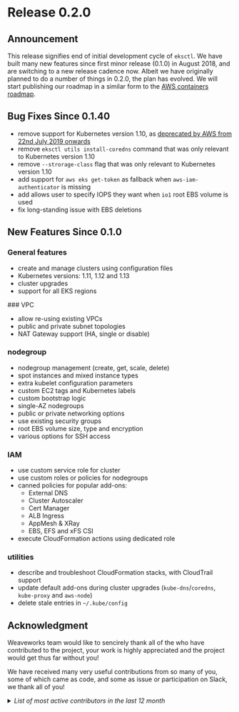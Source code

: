 # Release 0.2.0

## Announcement

This release signifies end of initial development cycle of `eksctl`.
We have built many new features since first minor release (0.1.0)
in August 2018, and are switching to a new release cadence now.
Albeit we have originally planned to do a number of things in 0.2.0,
the plan has evolved. We will start publishing our roadmap in a similar
form to the [AWS containers roadmap](https://github.com/aws/containers-roadmap/projects/1). 

## Bug Fixes Since 0.1.40

- remove support for Kubernetes version 1.10, as [deprecated by AWS from 22nd July 2019 onwards](https://docs.aws.amazon.com/eks/latest/userguide/kubernetes-versions.html)
- remove `eksctl utils install-coredns` command that was only relevant to Kubernetes version 1.10
- remove `--strorage-class` flag that was only relevant to Kubernetes version 1.10
- add support for `aws eks get-token` as fallback when `aws-iam-authenticator` is missing
- add allows user to specify IOPS they want when `io1` root EBS volume is used
- fix long-standing issue with EBS deletions

## New Features Since 0.1.0

### General features

- create and manage clusters using configuration files
- Kubernetes versions: 1.11, 1.12 and 1.13
- cluster upgrades
- support for all EKS regions

### VPC

- allow re-using existing VPCs
- public and private subnet topologies
- NAT Gateway support (HA, single or disable)

### nodegroup

- nodegroup management (create, get, scale, delete)
- spot instances and mixed instance types
- extra kubelet configuration parameters
- custom EC2 tags and Kubernetes labels
- custom bootstrap logic
- single-AZ nodegroups
- public or private networking options
- use existing security groups
- root EBS volume size, type and encryption
- various options for SSH access

### IAM

- use custom service role for cluster
- use custom roles or policies for nodegroups
- canned policies for popular add-ons:
  - External DNS
  - Cluster Autoscaler
  - Cert Manager
  - ALB Ingress
  - AppMesh & XRay
  - EBS, EFS and xFS CSI
- execute CloudFormation actions using dedicated role

### utilities

- describe and troubleshoot CloudFormation stacks, with CloudTrail support
- update default add-ons during cluster upgrades (`kube-dns`/`coredns`, `kube-proxy` and `aws-node`)
- delete stale entries in `~/.kube/config`

## Acknowledgment

Weaveworks team would like to sencirely thank all of the who have
contributed to the project, your work is highly appreciated and
the project would get thus far without you!

We have received many very useful contributions from so many of
you, some of which came as code, and some as issue or participation
on Slack, we thank all of you!

<details>
  <summary><i>List of most active contributors in the last 12 month</i></summary>

  @richardcase
  @christopherhein
  @mumoshu
  @adamjohnson01
  @archisgore
  @Lazyshot
  @kschumy
  @toricls
  @cristian-radu
  @tedmiston
  @karinnainiguez
  @Chabane
  @tiffanyfay
  @yutachaos
  @gruebel
  @jstrachan
  @PaulMaddox
  @ozzieba
  @mukaibot
  @jmcarp
  @gotjosh
  @philoserf
  @pawelprazak
  @nckturner
  @af12066
  @mgalgs
  @Jeffwan
  @paulbsch
  @arbourd
  @cbluth
  @knorby
  @gchaincl
  @mcfedr
  @overdrive3000
  @prageethw
  @patstrom
  @sdarwin
  @unguiculus
  @Yannig
  @IPyandy
  @bowlesns
  @derwasp
  @mikeroyal
  @superseb
  @zironycho
  @dcherman
  @silviogutierrez
  @sixth
  @dresnick-sf
  @jonk
  @danielfm
  @denwwer
  @thapakazi
  @lucioveloso
  @callmeradical
  @manabusakai
  @justincormack
  @austbot
  @pdavies011010
  @mreferre
  @flou
  @polothy
  @Tyil
  @cpaika
  @arun-gupta
  @cdenneen
  @danielchalef
  @mrichman
  @whereisaaron
  @StevenACoffman
  @procyclinsur
  @braderhart
  @aparamon
  @JasonSwindle
  @jicowan
  @olipachi
  @trondhindenes
  @milkowski
  @dingn1
  @jamesalbert
  @stevepe-1
  @ArseniiPetrovich
  @jvanzyl
  @redborian
  @tkang007
  @elirankon
  @alexclifford
  @arielvinas
  @bnutt
  @voxxit

</details>
